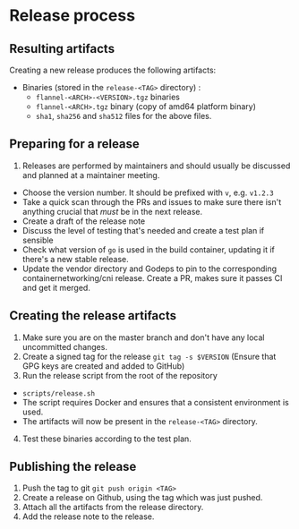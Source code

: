 # Release process

## Resulting artifacts
Creating a new release produces the following artifacts:

- Binaries (stored in the `release-<TAG>` directory) :
  - `flannel-<ARCH>-<VERSION>.tgz` binaries
  - `flannel-<ARCH>.tgz` binary (copy of amd64 platform binary)
  - `sha1`, `sha256` and `sha512` files for the above files.

## Preparing for a release
1. Releases are performed by maintainers and should usually be discussed and planned at a maintainer meeting.
  - Choose the version number. It should be prefixed with `v`, e.g. `v1.2.3`
  - Take a quick scan through the PRs and issues to make sure there isn't anything crucial that _must_ be in the next release.
  - Create a draft of the release note
  - Discuss the level of testing that's needed and create a test plan if sensible
  - Check what version of `go` is used in the build container, updating it if there's a new stable release.
  - Update the vendor directory and Godeps to pin to the corresponding containernetworking/cni release. Create a PR, makes sure it passes CI and get it merged.

## Creating the release artifacts
1. Make sure you are on the master branch and don't have any local uncommitted changes.
2. Create a signed tag for the release `git tag -s $VERSION` (Ensure that GPG keys are created and added to GitHub)
3. Run the release script from the root of the repository
  - `scripts/release.sh`
  - The script requires Docker and ensures that a consistent environment is used.
  - The artifacts will now be present in the `release-<TAG>` directory.
4. Test these binaries according to the test plan.

## Publishing the release
1. Push the tag to git `git push origin <TAG>`
2. Create a release on Github, using the tag which was just pushed.
3. Attach all the artifacts from the release directory.
4. Add the release note to the release.

